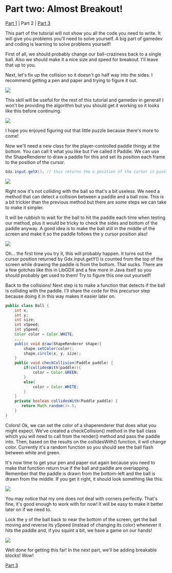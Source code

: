 # Part two: Almost Breakout!
[Part 1](http://tann.space/HelloLibgdx) | Part 2 | [Part 3](http://tann.space/HelloLibgdx/3.html)

This part of the tutorial will not show you all the code you need to write. It will give you problems you'll need to solve yourself. A big part of gamedev and coding is learning to solve problems yourself!

First of all, we should probably change our ball-craziness back to a single ball. Also we should make it a nice size and speed for breakout. I'll leave that up to you.

Next, let's fix up the collision so it doesn't go half way into the sides. I recommend getting a pen and paper and trying to figure it out. 

![](http://tann.space/HelloLibgdx/calc.jpg)

This skill will be useful for the rest of this tutorial and gamedev in general! I won't be providing the algorithm but you should get it working so it looks like this before continuing.

![](http://tann.space/HelloLibgdx/wall.gif)

I hope you enjoyed figuring out that little puzzle because there's more to come!

Now we'll need a new class for the player-controlled paddle thingy at the bottom. You can call it what you like but I've called it Paddle. We can use the ShapeRenderer to draw a paddle for this and set its position each frame to the position of the cursor.
```Java
Gdx.input.getX(); // this returns the x position of the cursor in pixels
```

![](http://tann.space/HelloLibgdx/bar.gif)

Right now it's not colliding with the ball so that's a bit useless. We need a method that can detect a collision between a paddle and a ball now. This is a bit trickier than the previous method but there are some steps we can take to make it simpler.

It will be rubbish to wait for the ball to hit the paddle each time when testing our method, plus it would be tricky to check the sides and bottom of the paddle anyway. A good idea is to make the ball still in the middle of the screen and make it so the paddle follows the y cursor position also! 

![](http://tann.space/HelloLibgdx/invert.gif)

Oh... the first time you try it, this will probably happen. It turns out the cursor position returned by Gdx.input.getY() is counted from the top of the screen while drawing the paddle is from the bottom. That sucks. There are a few gotchas like this in LibGDX and a few more in Java itself so you should probably get used to them! Try to figure this one out yourself!

Back to the collisions! Next step is to make a function that detects if the ball is colliding with the paddle. I'll share the code for this precursor step because doing it in this way makes it easier later on.

```Java
public class Ball {
    int x;
    int y;
    int size;
    int xSpeed;
    int ySpeed;
    Color color = Color.WHITE;
    ....
    public void draw(ShapeRenderer shape){
        shape.setColor(color);
        shape.circle(x, y, size);
    }
    public void checkCollision(Paddle paddle) {
        if(collidesWith(paddle)){
            color = Color.GREEN;
        }
        else{
            color = Color.WHITE;
        }
    }
    private boolean collidesWith(Paddle paddle) {
       return Math.random()>.5;
    }
}
```

Colors! Ok, we can set the color of a shaperenderer that does what you might expect. We've created a checkCollision() method in the ball class which you will need to call from the render() method and pass the paddle into. Then, based on the results on the collidesWith() function, it will change color. Currently it's a random function so you should see the ball flash between white and green.

It's now time to get your pen and paper out again because you need to make that function return true if the ball and paddle are overlapping. Remember that the paddle is drawn from the bottom-left and the ball is drawn from the middle. If you get it right, it should look something like this.

![](http://tann.space/HelloLibgdx/detected.gif)

You may notice that my one does not deal with corners perfectly. That's fine, it's good enough to work with for now! It will be easy to make it better later on if we need to.

Lock the y of the ball back to near the bottom of the screen, get the ball moving and reverse its ySpeed (instead of changing its color) whenever it hits the paddle and, if you squint a bit, we have a game on our hands!

![](http://tann.space/HelloLibgdx/ballbar.gif)

Well done for getting this far! In the next part, we'll be adding breakable blocks! Wow!

[Part 3](http://tann.space/HelloLibgdx/3)